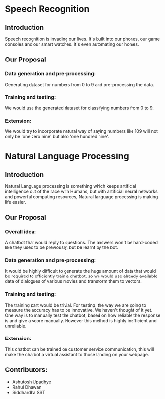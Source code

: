 # Speech Recognition
## Introduction
Speech recognition is invading our lives. It's built into our phones, our game consoles and our smart watches. It's even automating our homes. 
## Our Proposal
### Data generation and pre-processing: 
Generating dataset for numbers from 0 to 9 and pre-processing the data.
### Training and testing: 
We would use the generated dataset for classifying numbers from 0 to 9. 
### Extension: 
We would try to incorporate natural way of saying numbers like 109 will not only be 'one zero nine' but also 'one hundred nine'.

# Natural Language Processing

## Introduction
Natural Language processing is something which keeps artificial intelligence out of the race with Humans, but with artificial neural networks and powerful computing resources, Natural language processing is making life easier. 
## Our Proposal
### Overall idea: 
A chatbot that would reply to questions. The answers won't be hard-coded like they used to be previously, but be learnt by the bot.
### Data generation and pre-processing: 
It would be highly difficult to generate the huge amount of data that would be required to efficiently train a chatbot, so we would use already available data of dialogues of various movies and transform them to vectors. 
### Training and testing: 
The training part would be trivial. For testing, the way we are going to measure the accuracy has to be innovative. We haven't thought of it yet. One way is to manually test the chatbot, based on how reliable the response is and give a score manually. However this method is highly inefficient and unreliable. 
### Extension: 
This chatbot can be trained on customer service communication, this will make the chatbot a virtual assistant to those landing on your webpage.

## Contributors:
- Ashutosh Upadhye
- Rahul Dhawan
- Siddhardha SST